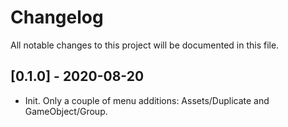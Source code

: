 # Changelog
All notable changes to this project will be documented in this file.

## [0.1.0] - 2020-08-20
- Init. Only a couple of menu additions: Assets/Duplicate and GameObject/Group.
